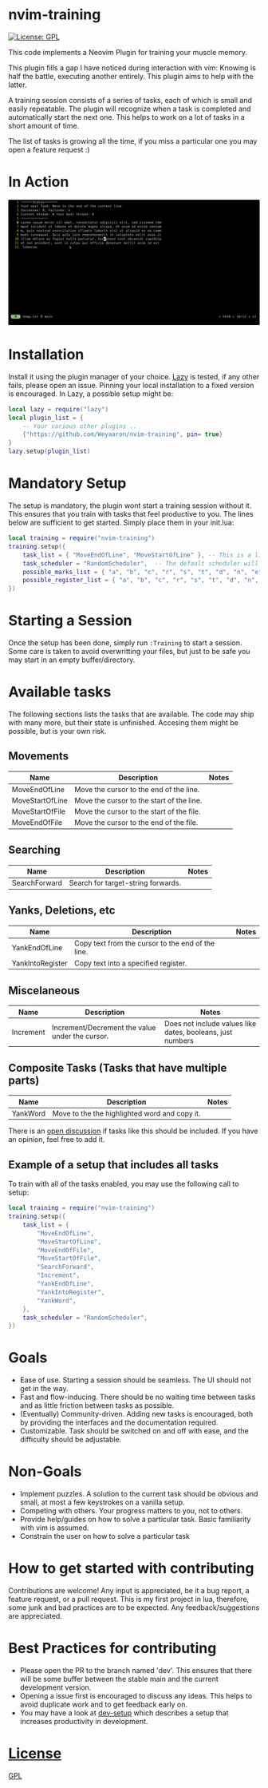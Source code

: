 # nvim-training

[![License: GPL](https://img.shields.io/badge/License-GPL-brightgreen.svg)](https://opensource.org/license/gpl-3-0/)

This code implements a Neovim Plugin for training your muscle memory.

This plugin fills a gap I have noticed during interaction with vim:
Knowing is half the battle, executing another entirely.
This plugin aims to help with the latter.

A training session consists of a series of tasks, each of which is small and easily repeatable.
The plugin will recognize when a task is completed and automatically start the next one.
This helps to work on a lot of tasks in a short amount of time.

The list of tasks is growing all the time, if you miss a particular one you may open a feature request :)

# In Action
![GIF](media/screencast.gif)

# Installation

Install it using the plugin manager of your choice.
[Lazy](https://github.com/folke/lazy.nvim) is tested, if any other fails, please open an issue. Pinning your local installation to a fixed version is encouraged.
In Lazy, a possible setup might be:

```lua
local lazy = require("lazy")
local plugin_list = {
    -- Your various other plugins ..
    {"https://github.com/Weyaaron/nvim-training", pin= true}
}
lazy.setup(plugin_list)
```

# Mandatory Setup
The setup is mandatory, the plugin wont start a training session without it. This ensures that you train with tasks that feel productive to you.
The lines below are sufficient to get started.
Simply place them in your init.lua:

```lua
local training = require("nvim-training")
training.setup({
	task_list = { "MoveEndOfLine", "MoveStartOfLine" }, -- This is a list of strings that will be resolved to the actual tasks. (Mandatory)
	task_scheduler = "RandomScheduler",  -- The default scheduler will pick a new tasks at random from the provided list. (Mandatory)
	possible_marks_list = { "a", "b", "c", "r", "s", "t", "d", "n", "e" }, --A list of possible marks. (Optional, this is the default)
	possible_register_list = { "a", "b", "c", "r", "s", "t", "d", "n", "e" }, -- A list of possible registers. (Optional, this the default)
})
```

# Starting a Session
Once the setup has been done, simply run `:Training` to start a session.
Some care is taken to avoid overwritting your files, but just to be
safe you may start in an empty buffer/directory.

# Available tasks

The following sections lists the tasks that are available.
The code may ship with many more, but their state is
unfinished. Accesing them might be possible, but
is your own risk.

## Movements
| Name | Description | Notes |
| -------- | -------- | -------- |
| MoveEndOfLine   | Move the cursor to the end of the line. |
| MoveStartOfLine | Move the cursor to the start of the line. |
| MoveStartOfFile | Move the cursor to the start of the file. |
| MoveEndOfFile | Move the cursor to the end of the file. |

## Searching
| Name | Description | Notes |
| -------- | -------- | -------- |
| SearchForward| Search for target-string forwards. |

## Yanks, Deletions, etc
| Name | Description | Notes |
| -------- | -------- | -------- |
| YankEndOfLine| Copy text from the cursor to the end of the line. |
| YankIntoRegister| Copy text into a specified register. |

## Miscelaneous

| Name | Description | Notes |
| -------- | -------- | -------- |
| Increment | Increment/Decrement the value under the cursor.| Does not include values like dates, booleans, just numbers

## Composite Tasks (Tasks that have multiple parts)
| Name | Description | Notes |
| -------- | -------- | -------- |
| YankWord| Move to the the highlighted word and copy it. |

There is an [open discussion](https://github.com/Weyaaron/nvim-training/issues/13) if tasks like this should be included.
If you have an opinion, feel free to add it.

## Example of a setup that includes all tasks
To train with all of the tasks enabled, you may use the following call to setup:

```lua
local training = require("nvim-training")
training.setup({
	task_list = {
		"MoveEndOfLine",
		"MoveStartOfLine",
		"MoveEndOfFile",
		"MoveStartOfFile",
		"SearchForward",
		"Increment",
		"YankEndOfLine",
		"YankIntoRegister",
		"YankWord",
	},
	task_scheduler = "RandomScheduler",
})
```

# Goals
- Ease of use. Starting a session should be seamless. The UI should not get in the way.
- Fast and flow-inducing. There should be no waiting time between tasks and as little friction between tasks as possible.
- (Eventually) Community-driven. Adding new tasks is encouraged, both by providing the interfaces and the documentation required.
- Customizable. Task should be switched on and off with ease, and the difficulty should be adjustable.

# Non-Goals
- Implement puzzles. A solution to the current task should be obvious and small, at most a few keystrokes on a vanilla setup.
- Competing with others. Your progress matters to you, not to others.
- Provide help/guides on how to solve a particular task. Basic familiarity with vim is assumed.
- Constrain the user on how to solve a particular task

# How to get started with contributing
Contributions are welcome! Any input is appreciated, be it a bug report, a feature request, or a pull request.
This is my first project in lua, therefore, some junk and bad practices are to be expected. Any feedback/suggestions
are appreciated.

# Best Practices for contributing

- Please open the PR to the branch named 'dev'. This ensures that there will be some buffer between the stable main and the current
development version.
- Opening a issue first is encouraged to discuss any ideas. This helps to avoid duplicate work and to get feedback early on.
- You may have a look at [dev-setup](/docs/dev_setup.md) which describes a setup that increases productivity
in development.


# [License](/LICENSE)
[GPL](LICENSE)
